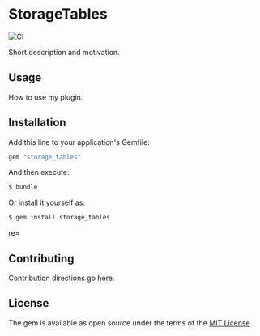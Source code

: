 # StorageTables
[![CI](https://github.com/payt/storage_tables/actions/workflows/ci.yml/badge.svg?branch=main)](https://github.com/payt/storage_tables/actions/workflows/ci.yml)

Short description and motivation.

## Usage
How to use my plugin.

## Installation
Add this line to your application's Gemfile:

```ruby
gem "storage_tables"
```

And then execute:
```bash
$ bundle
```

Or install it yourself as:
```bash
$ gem install storage_tables
```
re=
## Contributing
Contribution directions go here.

## License
The gem is available as open source under the terms of the [MIT License](https://opensource.org/licenses/MIT).
